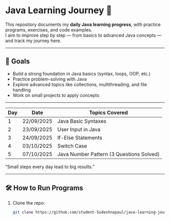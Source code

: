 # Java Learning Journey 🚀

This repository documents my **daily Java learning progress**, with practice programs, exercises, and code examples.  
I aim to improve step by step — from basics to advanced Java concepts — and track my journey here.  

---

## 🎯 Goals
- Build a strong foundation in Java basics (syntax, loops, OOP, etc.)
- Practice problem-solving with Java
- Explore advanced topics like collections, multithreading, and file handling
- Work on small projects to apply concepts

---

| Day | Date       | Topics Covered                           |
| --- | ---------- | ---------------------------------------- |
| 1   | 22/09/2025 | Java Basic Syntaxes                      |
| 2   | 23/09/2025 | User Input in Java                       |
| 3   | 24/09/2025 | If-Else Statements                       |
| 4   | 03/10/2025 | Switch Case                              |
| 5   | 07/10/2025 | Java Number Pattern (3 Questions Solved) |



“Small steps every day lead to big results.”

---

## 🛠️ How to Run Programs
1. Clone the repo:
   ```bash
   git clone https://github.com/student-Sudeshnapaul/java-learning-journey.git

